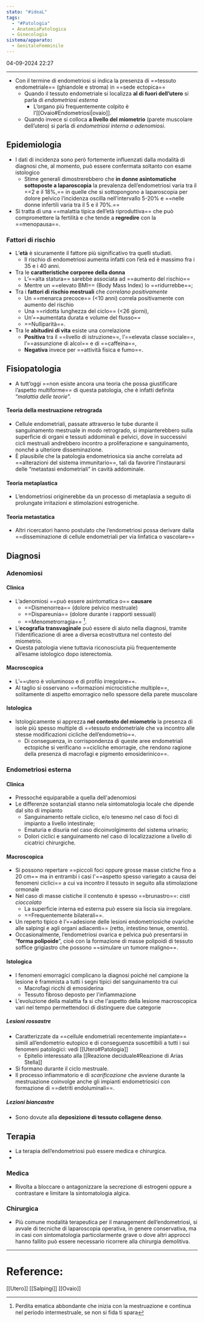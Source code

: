 ```yaml
---
stato: "#ideaL"
tags:
  - "#Patologia"
  - AnatomiaPatologica
  - Ginecologia
sistema/apparato:
  - GenitaleFemminile
---
```

04-09-2024 22:27

--- 

- Con il termine di endometriosi si indica la presenza di ==tessuto endometriale== (ghiandole e stroma) in ==sede ectopica==
	- Quando il tessuto endometriale si localizza **al di fuori dell’utero** si parla di *endometriosi esterna*
		- L’organo più frequentemente colpito è l’[[Ovaio#Endometriosi|ovaio]].
	- Quando invece si colloca **a livello del miometrio** (parete muscolare dell’utero) si parla di *endometriosi interna o adenomiosi*.
## Epidemiologia
- I dati di incidenza sono però fortemente influenzati dalla modalità di diagnosi che, al momento, può essere confermata soltanto con esame istologico 
	- Stime generali dimostrerebbero che **in donne asintomatiche sottoposte a laparoscopia** la prevalenza dell’endometriosi varia tra il ==2 e il 18%,== in quelle che si sottopongono a laparoscopia per dolore pelvico l’incidenza oscilla nell’intervallo 5-20% e ==nelle donne infertili varia tra il 5 e il 70%.==
- Si tratta di una ==malattia tipica dell’età riproduttiva== che può compromettere la fertilità e che tende a **regredire** con la ==menopausa==. 
### Fattori di rischio
- L’**età** è sicuramente il fattore più significativo tra quelli studiati.
	- Il rischio di endometriosi aumenta infatti con l’età ed è massimo fra i 35 e i 40 anni.
- Tra le **caratteristiche corporee della donna**
	- L’==alta statura== sarebbe associata ad ==aumento del rischio==
	- Mentre un ==elevato BMI== (Body Mass Index) lo ==ridurrebbe==;
- Tra i **fattori di rischio mestruali** che *correlano positivamente*
	- Un ==menarca precoce== (<10 anni) correla positivamente con aumento del rischio
	- Una ==ridotta lunghezza del ciclo== (<26 giorni), 
	- Un’==aumentata durata e volume del flusso== 
	- ==Nulliparità==. 
- Tra le **abitudini di vita** esiste una correlazione
	- **Positiva** tra il ==livello di istruzione==, l’==elevata classe sociale==, l’==assunzione di alcol== e di ==caffeina==, 
	- **Negativa** invece per ==attività fisica e fumo==.
## Fisiopatologia
- A tutt’oggi ==non esiste ancora una teoria che possa giustificare l’aspetto multiforme== di questa patologia, che è infatti definita “*malattia delle teorie*”.
#### Teoria della mestruazione retrograda
- Cellule endometriali, passate attraverso le tube durante il sanguinamento mestruale in modo retrogrado, si impianterebbero sulla superficie di organi e tessuti addominali e pelvici, dove in successivi cicli mestruali andrebbero incontro a proliferazione e sanguinamento, nonché a ulteriore disseminazione.
- È plausibile che la patologia endometriosica sia anche correlata ad ==alterazioni del sistema immunitario==, tali da favorire l’instaurarsi delle “metastasi endometriali” in cavità addominale. 
#### Teoria metaplastica
- L’endometriosi originerebbe da un processo di metaplasia a seguito di prolungate irritazioni e stimolazioni estrogeniche. 
#### Teoria metastatica
- Altri ricercatori hanno postulato che l’endometriosi possa derivare dalla ==disseminazione di cellule endometriali per via linfatica o vascolare==

## Diagnosi

### Adenomiosi
#### Clinica
- L’adenomiosi ==può essere asintomatica o== **causare**
	- ==Dismenorrea== (dolore pelvico mestruale)
	- ==Dispareunia== (dolore durante i rapporti sessuali)
	- ==Menometrorragia== [^1].
- L’**ecografia transvaginale** può essere di aiuto nella diagnosi, tramite l’identificazione di aree a diversa ecostruttura nel contesto del miometrio. 
- Questa patologia viene tuttavia riconosciuta più frequentemente all’esame istologico dopo isterectomia.
#### Macroscopica
- L’==utero è voluminoso e di profilo irregolare==.
- Al taglio si osservano ==formazioni microcistiche multiple==, solitamente di aspetto emorragico nello spessore della parete muscolare
#### Istologica
- Istologicamente si apprezza **nel contesto del miometrio** la presenza di isole più spesso multiple di ==tessuto endometriale che va incontro alle stesse modificazioni cicliche dell’endometrio==. 
	- Di conseguenza, in corrispondenza di queste aree endometriali ectopiche si verificano ==cicliche emorragie, che rendono ragione della presenza di macrofagi e pigmento emosiderinico==.

### Endometriosi esterna
#### Clinica
- Pressoché equiparabile a quella dell'adenomiosi
- Le differenze sostanziali stanno nela sintomatologia locale che dipende dal sito di impianto
	- Sanguinamento rettale ciclico, e/o tenesmo nel caso di foci di impianto a livello intestinale;
	- Ematuria e disuria nel caso dicoinvolgimento del sistema urinario; 
	- Dolori ciclici e sanguinamento nel caso di localizzazione a livello di cicatrici chirurgiche.
#### Macroscopica
- Si possono repertare ==piccoli foci oppure grosse masse cistiche fino a 20 cm== ma in entrambi i casi l'==aspetto spesso variegato a causa dei fenomeni ciclici== a cui va incontro il tessuto in seguito alla stimolazione ormonale
- Nel caso di masse cistiche il contenuto è spesso ==brunastro==: *cisti cioccolato*
	- La superficie interna ed esterna può essere sia liscia sia irregolare. 
	- ==Frequentemente bilaterali==.
- Un reperto tipico è l’==adesione delle lesioni endometriosiche ovariche alle salpingi e agli organi adiacenti== (retto, intestino tenue, omento).
- Occasionalmente, l’endometriosi ovarica e pelvica può presentarsi in “**forma polipoide**”, cioè con la formazione di masse polipoidi di tessuto soffice grigiastro che possono ==simulare un tumore maligno==.


#### Istologica
- I fenomeni emorragici complicano la diagnosi poiché nel campione la lesione è frammista a tutti i segni tipici del sanguinamento tra cui
	- Macrofagi ricchi di emosiderina
	- Tessuto fibroso deposto per l'infiammazione
- L'evoluzione della malattia fa si che l'aspetto della lesione macroscopica vari nel tempo permettendoci di distinguere due categorie 

##### Lesioni rossastre

- Caratterizzate da ==cellule endometriali recentemente impiantate== simili all’endometrio eutopico e di conseguenza suscettibili a tutti i sui fenomeni patologici: vedi [[Utero#Patologia]]
	- Epitelio interessato alla [[Reazione deciduale#Reazione di Arias Stella]]
- Si formano durante il ciclo mestruale.
- Il processo infiammatorio e di *scarificazione* che avviene durante la mestruazione coinvolge anche gli impianti endometriosici con formazione di ==detriti endoluminali==. 
##### Lezioni biancastre
- Sono dovute alla **deposizione di tessuto collagene denso**. 


## Terapia

- La terapia dell’endometriosi può essere medica e chirurgica.
- 
### Medica
- Rivolta a bloccare o antagonizzare la secrezione di estrogeni oppure a contrastare e limitare la sintomatologia algica. 
### Chirurgica
- Più comune modalità terapeutica per il management dell’endometriosi, si avvale di tecniche di laparoscopia operativa, in genere conservativa, ma in casi con sintomatologia particolarmente grave o dove altri approcci hanno fallito può essere necessario ricorrere alla chirurgia demolitiva.




[^1]: Perdita ematica abbondante che inizia con la mestruazione e continua nel periodo intermestruale, se non si fida ti spara


--- 
# Reference:
[[Utero]]
[[Salpingi]]
[[Ovaio]]
